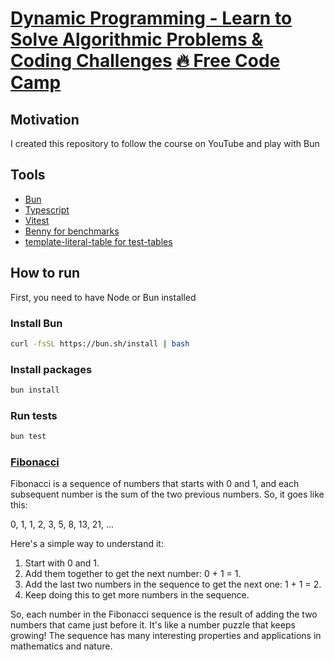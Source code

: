 # [Dynamic Programming - Learn to Solve Algorithmic Problems & Coding Challenges](https://www.youtube.com/watch?v=oBt53YbR9Kk&t=2278s&ab_channel=freeCodeCamp.org) [🔥 Free Code Camp](https://www.freecodecamp.org/)

## Motivation

I created this repository to follow the course on YouTube and play with Bun

## Tools

- [Bun](https://bun.sh/)
- [Typescript](https://www.typescriptlang.org/)
- [Vitest](https://vitest.dev/)
- [Benny for benchmarks](https://github.com/caderek/benny)
- [template-literal-table for test-tables](https://github.com/rspieker/template-literal-table)

## How to run

First, you need to have Node or Bun installed

### Install Bun

```bash
curl -fsSL https://bun.sh/install | bash
```

### Install packages

```bash
bun install
```

### Run tests

```bash
bun test
```

### [Fibonacci](./src/fib/README.md)

Fibonacci is a sequence of numbers that starts with 0 and 1, and each subsequent number is the sum of the two previous numbers. So, it goes like this:

0, 1, 1, 2, 3, 5, 8, 13, 21, ...

Here's a simple way to understand it:

1. Start with 0 and 1.
2. Add them together to get the next number: 0 + 1 = 1.
3. Add the last two numbers in the sequence to get the next one: 1 + 1 = 2.
4. Keep doing this to get more numbers in the sequence.

So, each number in the Fibonacci sequence is the result of adding the two numbers that came just before it. It's like a number puzzle that keeps growing! The sequence has many interesting properties and applications in mathematics and nature.

